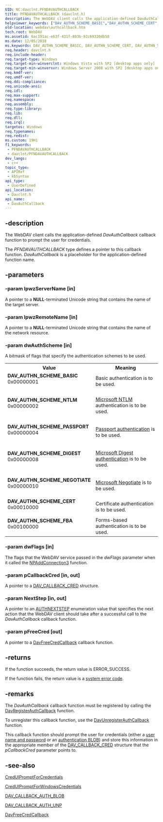 ```yaml
---
UID: NC:davclnt.PFNDAVAUTHCALLBACK
title: PFNDAVAUTHCALLBACK (davclnt.h)
description: The WebDAV client calls the application-defined DavAuthCallback callback function to prompt the user for credentials.
helpviewer_keywords: ["DAV_AUTHN_SCHEME_BASIC","DAV_AUTHN_SCHEME_CERT","DAV_AUTHN_SCHEME_DIGEST","DAV_AUTHN_SCHEME_FBA","DAV_AUTHN_SCHEME_NEGOTIATE","DAV_AUTHN_SCHEME_NTLM","DAV_AUTHN_SCHEME_PASSPORT","DavAuthCallback","DavAuthCallback callback function [WebDAV]","PFNDAVAUTHCALLBACK","PFNDAVAUTHCALLBACK callback","davclnt/DavAuthCallback","webdav.authcallback"]
old-location: webdav\authcallback.htm
tech.root: WebDAV
ms.assetid: 6ac191ac-e63f-431f-893b-92c69320db58
ms.date: 12/05/2018
ms.keywords: DAV_AUTHN_SCHEME_BASIC, DAV_AUTHN_SCHEME_CERT, DAV_AUTHN_SCHEME_DIGEST, DAV_AUTHN_SCHEME_FBA, DAV_AUTHN_SCHEME_NEGOTIATE, DAV_AUTHN_SCHEME_NTLM, DAV_AUTHN_SCHEME_PASSPORT, DavAuthCallback, DavAuthCallback callback function [WebDAV], PFNDAVAUTHCALLBACK, PFNDAVAUTHCALLBACK callback, davclnt/DavAuthCallback, webdav.authcallback
req.header: davclnt.h
req.include-header: 
req.target-type: Windows
req.target-min-winverclnt: Windows Vista with SP2 [desktop apps only]
req.target-min-winversvr: Windows Server 2008 with SP2 [desktop apps only]
req.kmdf-ver: 
req.umdf-ver: 
req.ddi-compliance: 
req.unicode-ansi: 
req.idl: 
req.max-support: 
req.namespace: 
req.assembly: 
req.type-library: 
req.lib: 
req.dll: 
req.irql: 
targetos: Windows
req.typenames: 
req.redist: 
ms.custom: 19H1
f1_keywords:
 - PFNDAVAUTHCALLBACK
 - davclnt/PFNDAVAUTHCALLBACK
dev_langs:
 - c++
topic_type:
 - APIRef
 - kbSyntax
api_type:
 - UserDefined
api_location:
 - Davclnt.h
api_name:
 - DavAuthCallback
---
```


## -description

The WebDAV client calls the application-defined <i>DavAuthCallback</i> callback function to prompt the user for credentials.

The <i>PFNDAVAUTHCALLBACK</i> type defines a pointer to this callback function. <i>DavAuthCallback</i> is a placeholder for the application-defined function name.

## -parameters

### -param lpwzServerName [in]

A pointer to a <b>NULL</b>-terminated Unicode string that contains the name of the target server.

### -param lpwzRemoteName [in]

A pointer to a <b>NULL</b>-terminated Unicode string that contains the name of the network resource.

### -param dwAuthScheme [in]

A bitmask of flags that specify the authentication schemes to be used.

<table>
<tr>
<th>Value</th>
<th>Meaning</th>
</tr>
<tr>
<td width="40%"><a id="DAV_AUTHN_SCHEME_BASIC"></a><a id="dav_authn_scheme_basic"></a><dl>
<dt><b>DAV_AUTHN_SCHEME_BASIC</b></dt>
<dt>0x00000001</dt>
</dl>
</td>
<td width="60%">
Basic authentication is to be used.

</td>
</tr>
<tr>
<td width="40%"><a id="DAV_AUTHN_SCHEME_NTLM"></a><a id="dav_authn_scheme_ntlm"></a><dl>
<dt><b>DAV_AUTHN_SCHEME_NTLM</b></dt>
<dt>0x00000002</dt>
</dl>
</td>
<td width="60%">

<a href="https://docs.microsoft.com/windows/desktop/SecAuthN/microsoft-ntlm">Microsoft NTLM</a> authentication is to be used.

</td>
</tr>
<tr>
<td width="40%"><a id="DAV_AUTHN_SCHEME_PASSPORT"></a><a id="dav_authn_scheme_passport"></a><dl>
<dt><b>DAV_AUTHN_SCHEME_PASSPORT</b></dt>
<dt>0x00000004</dt>
</dl>
</td>
<td width="60%">

<a href="https://docs.microsoft.com/windows/desktop/WinHttp/passport-authentication-in-winhttp">Passport authentication</a> is to be used.

</td>
</tr>
<tr>
<td width="40%"><a id="DAV_AUTHN_SCHEME_DIGEST"></a><a id="dav_authn_scheme_digest"></a><dl>
<dt><b>DAV_AUTHN_SCHEME_DIGEST</b></dt>
<dt>0x00000008</dt>
</dl>
</td>
<td width="60%">

<a href="https://docs.microsoft.com/windows/desktop/SecAuthN/microsoft-digest-authentication">Microsoft Digest authentication</a> is to be used.

</td>
</tr>
<tr>
<td width="40%"><a id="DAV_AUTHN_SCHEME_NEGOTIATE"></a><a id="dav_authn_scheme_negotiate"></a><dl>
<dt><b>DAV_AUTHN_SCHEME_NEGOTIATE</b></dt>
<dt>0x00000010</dt>
</dl>
</td>
<td width="60%">

<a href="https://docs.microsoft.com/windows/desktop/SecAuthN/microsoft-negotiate">Microsoft Negotiate</a> is to be used.

</td>
</tr>
<tr>
<td width="40%"><a id="DAV_AUTHN_SCHEME_CERT"></a><a id="dav_authn_scheme_cert"></a><dl>
<dt><b>DAV_AUTHN_SCHEME_CERT</b></dt>
<dt>0x00010000</dt>
</dl>
</td>
<td width="60%">
Certificate authentication is to be used.

</td>
</tr>
<tr>
<td width="40%"><a id="DAV_AUTHN_SCHEME_FBA"></a><a id="dav_authn_scheme_fba"></a><dl>
<dt><b>DAV_AUTHN_SCHEME_FBA</b></dt>
<dt>0x00100000</dt>
</dl>
</td>
<td width="60%">
Forms-based authentication is to be used.

</td>
</tr>
</table>

### -param dwFlags [in]

The flags that the WebDAV service passed in the <i>dwFlags</i> parameter when it called the <a href="https://docs.microsoft.com/windows/desktop/api/npapi/nf-npapi-npaddconnection3">NPAddConnection3</a> function.

### -param pCallbackCred [in, out]

A pointer to a <a href="https://docs.microsoft.com/windows/desktop/api/davclnt/ns-davclnt-dav_callback_cred">DAV_CALLBACK_CRED</a> structure.

### -param NextStep [in, out]

A pointer to an  <a href="https://docs.microsoft.com/windows/desktop/api/davclnt/ne-davclnt-authnextstep">AUTHNEXTSTEP</a> enumeration value that specifies the next action that the WebDAV client should take after  a successful call to the <i>DavAuthCallback</i> callback function.

### -param pFreeCred [out]

A pointer to a <a href="https://docs.microsoft.com/windows/desktop/api/davclnt/nc-davclnt-pfndavauthcallback_freecred">DavFreeCredCallback</a> callback function.

## -returns

If the function succeeds, the return value is ERROR_SUCCESS.

If the function fails, the return value is a <a href="https://docs.microsoft.com/windows/desktop/Debug/system-error-codes">system error code</a>.

## -remarks

The <i>DavAuthCallback</i> callback function must be registered by calling the <a href="https://docs.microsoft.com/windows/desktop/api/davclnt/nf-davclnt-davregisterauthcallback">DavRegisterAuthCallback</a> function.

To unregister this callback function, use the <a href="https://docs.microsoft.com/windows/desktop/api/davclnt/nf-davclnt-davunregisterauthcallback">DavUnregisterAuthCallback</a> function.

This callback function should prompt the user for credentials (either a <a href="https://docs.microsoft.com/windows/desktop/api/davclnt/ns-davclnt-dav_callback_auth_unp">user name and password</a> or an <a href="https://docs.microsoft.com/windows/desktop/api/davclnt/ns-davclnt-dav_callback_auth_blob">authentication BLOB</a>) and store this information in the appropriate member of the <a href="https://docs.microsoft.com/windows/desktop/api/davclnt/ns-davclnt-dav_callback_cred">DAV_CALLBACK_CRED</a> structure that the <i>pCallbackCred</i> parameter points to.

## -see-also

<a href="https://docs.microsoft.com/windows/desktop/api/wincred/nf-wincred-creduipromptforcredentialsa">CredUIPromptForCredentials</a>



<a href="https://docs.microsoft.com/windows/desktop/api/wincred/nf-wincred-creduipromptforwindowscredentialsa">CredUIPromptForWindowsCredentials</a>



<a href="https://docs.microsoft.com/windows/desktop/api/davclnt/ns-davclnt-dav_callback_auth_blob">DAV_CALLBACK_AUTH_BLOB</a>



<a href="https://docs.microsoft.com/windows/desktop/api/davclnt/ns-davclnt-dav_callback_auth_unp">DAV_CALLBACK_AUTH_UNP</a>



<a href="https://docs.microsoft.com/windows/desktop/api/davclnt/nc-davclnt-pfndavauthcallback_freecred">DavFreeCredCallback</a>

